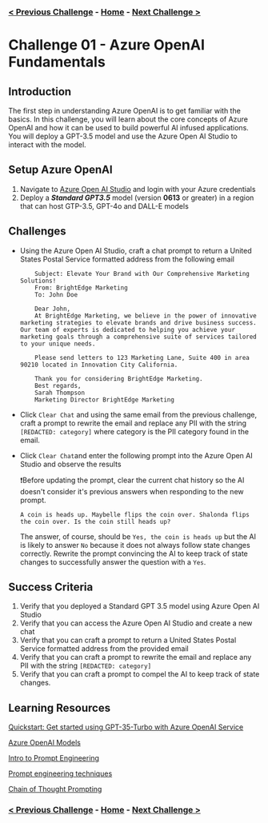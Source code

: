 ### [< Previous Challenge](./Challenge-00.md) - **[Home](./README.md)** - [Next Challenge >](./Challenge-02.md)

# Challenge 01 - Azure OpenAI Fundamentals

## Introduction

The first step in understanding Azure OpenAI is to get familiar with the basics. In this challenge, you will learn about the core concepts of Azure OpenAI and how it can be used to build powerful AI infused applications. You will deploy a GPT-3.5 model and use the Azure Open AI Studio to interact with the model.

## Setup Azure OpenAI

1. Navigate to  [Azure Open AI Studio](https://oai.azure.com) and login with your Azure credentials
2. Deploy a ***Standard GPT3.5*** model (version **0613** or greater) in a region that can host GTP-3.5, GPT-4o and DALL-E models

## Challenges

* Using the Azure Open AI Studio, craft a chat prompt to return a United States Postal Service formatted address from the following email

    ```plaintext
        Subject: Elevate Your Brand with Our Comprehensive Marketing Solutions! 
        From: BrightEdge Marketing
        To: John Doe

        Dear John,
        At BrightEdge Marketing, we believe in the power of innovative marketing strategies to elevate brands and drive business success. Our team of experts is dedicated to helping you achieve your marketing goals through a comprehensive suite of services tailored to your unique needs.

        Please send letters to 123 Marketing Lane, Suite 400 in area 90210 located in Innovation City California.

        Thank you for considering BrightEdge Marketing.
        Best regards,
        Sarah Thompson 
        Marketing Director BrightEdge Marketing

    ```

* Click `Clear Chat` and using the same email from the previous challenge, craft a prompt to rewrite the email and replace any PII with the string `[REDACTED: category]` where category is the PII category found in the email.

* Click `Clear Chat`and enter the following prompt into the Azure Open AI Studio and observe the results

    :exclamation:Before updating the prompt, clear the current chat history so the AI doesn't consider it's previous answers when responding to the new prompt.

    ```text
    A coin is heads up. Maybelle flips the coin over. Shalonda flips the coin over. Is the coin still heads up? 
    ```

    The answer, of course, should be ```Yes, the coin is heads up``` but the AI is likely to answer ```No``` because it does not always follow state changes correctly.  Rewrite the prompt convincing the AI to keep track of state changes to successfully answer the question with a ```Yes```.

## Success Criteria

1. Verify that you deployed a Standard GPT 3.5 model using Azure Open AI Studio
1. Verify that you can access the Azure Open AI Studio and create a new chat
1. Verify that you can craft a prompt to return a United States Postal Service formatted address from the provided email
1. Verify that you can craft a prompt to rewrite the email and replace any PII with the string `[REDACTED: category]`
1. Verify that you can craft a prompt to compel the AI to keep track of state changes.

## Learning Resources

[Quickstart: Get started using GPT-35-Turbo with Azure OpenAI Service](https://learn.microsoft.com/en-us/azure/ai-services/openai/chatgpt-quickstart?tabs=command-line%2Cpython-new&pivots=programming-language-studio)

[Azure OpenAI Models](https://learn.microsoft.com/en-us/azure/ai-services/openai/concepts/models)

[Intro to Prompt Engineering](https://learn.microsoft.com/en-us/azure/ai-services/openai/concepts/prompt-engineering)

[Prompt engineering techniques](https://learn.microsoft.com/en-us/azure/ai-services/openai/concepts/advanced-prompt-engineering?pivots=programming-language-chat-completions#prime-the-output)

[Chain of Thought Prompting](https://learn.microsoft.com/en-us/azure/ai-services/openai/concepts/advanced-prompt-engineering?pivots=programming-language-chat-completions#chain-of-thought-prompting)

### [< Previous Challenge](./Challenge-00.md) - **[Home](./README.md)** - [Next Challenge >](./Challenge-02.md)
